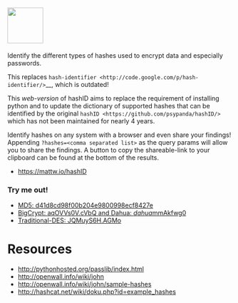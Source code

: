 # <img src="https://i.imgur.com/5Ukd6n1.png" height="80" />

Identify the different types of hashes used to encrypt data and especially passwords.

This replaces `hash-identifier <http://code.google.com/p/hash-identifier/>`__, which
is outdated!

This *web-version* of hashID aims to replace the requirement of installing python and to
update the dictionary of supported hashes that can be identified by the original
`hashID <https://github.com/psypanda/hashID/>` which has not been maintained for nearly
4 years.

Identify hashes on any system with a browser and even share your findings! Appending
`?hashes=<comma separated list>` as the query params will allow you to share the findings.
A button to copy the shareable-link to your clipboard can be found at the bottom of the results.

* https://mattw.io/hashID

### Try me out!

* [MD5: d41d8cd98f00b204e9800998ecf8427e](https://mattw.io/hashID/?hashes=d41d8cd98f00b204e9800998ecf8427e&expanded=true)
* [BigCrypt: aqOVVs0V.cVbQ and Dahua: $dahua$mmAkfwg0](https://mattw.io/hashID/?hashes=aqOVVs0V.cVbQ,$dahua$mmAkfwg0&expanded=true)
* [Traditional-DES: JQMuyS6H.AGMo](https://mattw.io/hashID/?hashes=JQMuyS6H.AGMo&expanded=true)

# Resources

* http://pythonhosted.org/passlib/index.html
* http://openwall.info/wiki/john
* http://openwall.info/wiki/john/sample-hashes
* http://hashcat.net/wiki/doku.php?id=example_hashes

